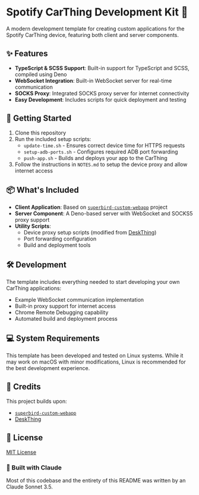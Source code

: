# Spotify CarThing Development Kit 🚗

A modern development template for creating custom applications for the Spotify CarThing device, featuring both client and server components.

## ✨ Features

- **TypeScript & SCSS Support**: Built-in support for TypeScript and SCSS, compiled using Deno
- **WebSocket Integration**: Built-in WebSocket server for real-time communication
- **SOCKS Proxy**: Integrated SOCKS proxy server for internet connectivity
- **Easy Development**: Includes scripts for quick deployment and testing

## 🚀 Getting Started

1. Clone this repository
2. Run the included setup scripts:
   - `update-time.sh` - Ensures correct device time for HTTPS requests
   - `setup-adb-ports.sh` - Configures required ADB port forwarding
   - `push-app.sh` - Builds and deploys your app to the CarThing
3. Follow the instructions in `NOTES.md` to setup the device proxy and allow internet access

## 📦 What's Included

- **Client Application**: Based on [`superbird-custom-webapp`](https://github.com/pajowu/superbird-custom-webapp/tree/main/example_webapp) project
- **Server Component**: A Deno-based server with WebSocket and SOCKS5 proxy support
- **Utility Scripts**:
  - Device proxy setup scripts (modified from [DeskThing](https://github.com/ItsRiprod/DeskThing))
  - Port forwarding configuration
  - Build and deployment tools

## 🛠️ Development

The template includes everything needed to start developing your own CarThing applications:

- Example WebSocket communication implementation
- Built-in proxy support for internet access
- Chrome Remote Debugging capability
- Automated build and deployment process

## 💻 System Requirements

This template has been developed and tested on Linux systems. While it may work on macOS with minor modifications, Linux is recommended for the best development experience.

## 🤝 Credits

This project builds upon:
- [`superbird-custom-webapp`](https://github.com/pajowu/superbird-custom-webapp/tree/main/example_webapp)
- [DeskThing](https://github.com/ItsRiprod/DeskThing)

## 📄 License

[MIT License](LICENSE)

### 🤖 Built with Claude

Most of this codebase and the entirety of this README was written by an Claude Sonnet 3.5.

